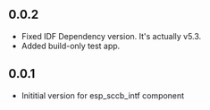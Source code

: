 ## 0.0.2

- Fixed IDF Dependency version. It's actually v5.3.
- Added build-only test app.

## 0.0.1

- Inititial version for esp_sccb_intf component
